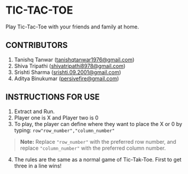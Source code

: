# **TIC-TAC-TOE**
Play Tic-Tac-Toe with your friends and family at home.
## **CONTRIBUTORS**
1. Tanishq Tanwar (tanishqtanwar1976@gmail.com)
2. Shiva Tripathi (shivatripathi8978@gmail.com)
3. Srishti Sharma (srishti.09.2001@gmail.com)
4. Aditya Binukumar (persivefire@gmail.com)
## **INSTRUCTIONS FOR USE**
1. Extract and Run.
2. Player one is X and Player two is 0
3. To play, the player can define where they want to place the X or 0 by typing: `row"row_number","column_number"`
> **Note:** Replace `"row_number"` with the preferred row number, and replace `"column_number"` with the preferred column number.
4. The rules are the same as a normal game of Tic-Tak-Toe. First to get three in a line wins!
